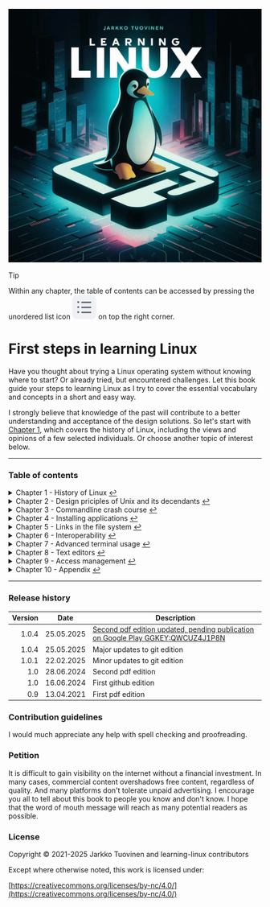 
![Cover Page](asset/Herr_Drosselmeyer.webp)

> [!TIP]
> Within any chapter, the table of contents can be accessed by pressing the unordered list icon ![octicon](asset/octicon-list-unordered.svg) on top the right corner.

# First steps in learning Linux

Have you thought about trying a Linux operating system without knowing where to start? Or already tried, but encountered challenges. Let this book guide your steps to learning Linux as I try to cover the essential vocabulary and concepts in a short and easy way.

I strongly believe that knowledge of the past will contribute to a better understanding and acceptance of the design solutions. So let's start with [Chapter&nbsp;1](chapter/01-intro.md), which covers the history of Linux, including the views and opinions of a few selected individuals. Or choose another topic of interest below.

----------------

### Table of contents

<!-- Start of auto generated content -->

<details>
<summary>Chapter 1 - History of Linux <a href="chapter/01-intro.md">↩</a></summary>

- [1.1 Branching](chapter/01-intro.md#branching)
- [1.2 Quality of free and open-source](chapter/01-intro.md#quality-of-free-and-open-source)
- [1.3 Culture of open-source works](chapter/01-intro.md#culture-of-open-source-works)
- [1.4 Economic sustainability](chapter/01-intro.md#economic-sustainability)
- [1.5 Time-sharing](chapter/01-intro.md#time-sharing)
- [1.6 Philosophy of the GNU project](chapter/01-intro.md#philosophy-of-the-gnu-project)
- [1.7 The birth of GNU & Linux](chapter/01-intro.md#the-birth)
- [1.8 Linux distros aren’t just the kernel](chapter/01-intro.md#eight-pieces)
- [1.9 GNU General Public -license](chapter/01-intro.md#gnu-gpl)
- [1.10 UNIX or Unix-like](chapter/01-intro.md#unix-or-unix-like)
- [1.11 The GNU/Linux family](chapter/01-intro.md#distro-family)
- [1.12 The cost of GNU/Linux](chapter/01-intro.md#the-cost-of-gnu-linux)
- [1.13 Popularity of GNU/Linux desktop](chapter/01-intro.md#popularity-of-gnu-linux-desktop)
- [1.14 What's wrong with GNU/Linux](chapter/01-intro.md#whats-wrong-with-gnu-linux)
- [1.15 Why people switch to GNU/Linux](chapter/01-intro.md#why-switch)
- [1.16 Suggested distributions](chapter/01-intro.md#suggested-distributions)
  
</details>

<details>
<summary>Chapter 2 - Design priciples of Unix and its decendants <a href="chapter/02-basic.md">↩</a></summary>

- [2.1 Introduction to the text interface](chapter/02-basic.md#introduction-to-the-text-interface)
- [2.2 Cut and paste](chapter/02-basic.md#cut-and-paste)
- [2.3 Text selection](chapter/02-basic.md#text-selection)
- [2.4 Directory structure](chapter/02-basic.md#directory-structure)
- [2.5 Shell environment](chapter/02-basic.md#shell-environment)
- [2.6 IO after startup](chapter/02-basic.md#io-after-startup)
- [2.7 Design tropes of unix shell utilities](chapter/02-basic.md#design-tropes-of-unix)
- [2.8 Textual formats](chapter/02-basic.md#textual-formats)
- [2.9 Binary formats](chapter/02-basic.md#binary-formats)
  
</details>

<details>
<summary>Chapter 3 - Commandline crash course <a href="chapter/03-basic-terminal.md">↩</a></summary>

- [3.1 Clear the screen](chapter/03-basic-terminal.md#clear-the-screen)
- [3.2 Special character: dash (-)](chapter/03-basic-terminal.md#special-character-dash--)
- [3.3 Command-line options](chapter/03-basic-terminal.md#command-line-options)
- [3.4 Navigating directories](chapter/03-basic-terminal.md#navigating-directories)
- [3.5 Finding executables](chapter/03-basic-terminal.md#finding-executables)
- [3.6 Special character: period (.)](chapter/03-basic-terminal.md#special-character-period)
- [3.7 Special character: backslash (\\)](chapter/03-basic-terminal.md#special-character-backslash)
- [3.8 Control characters](chapter/03-basic-terminal.md#control-characters)
- [3.9 Special character: space ( )](chapter/03-basic-terminal.md#special-character-space)
- [3.10 File types and file name extensions](chapter/03-basic-terminal.md#file-types-and-file-name-extensions)
- [3.11 Autocomplete](chapter/03-basic-terminal.md#autocomplete)
- [3.12 Some useful shortcuts](chapter/03-basic-terminal.md#some-keyboard-shortcuts)
  
</details>

<details>
<summary>Chapter 4 - Installing applications <a href="chapter/04-installing.md">↩</a></summary>

- [4.1 Package management](chapter/04-installing.md#package-management)
- [4.2 Self-contained application formats](chapter/04-installing.md#self-contained-application-formats)
- [4.3 Dotdeb files](chapter/04-installing.md#dotdeb-files)
- [4.4 Tarball](chapter/04-installing.md#tarball)
- [4.5 Python applications](chapter/04-installing.md#python-applications)
- [4.6 Compiling from source](chapter/04-installing.md#compiling-from-source)
  
</details>

<details>
<summary>Chapter 5 - Links in the file system <a href="chapter/05-links.md">↩</a></summary>

- [5.1 Drag and drop](chapter/05-links.md#drag-and-drop)
- [5.2 Symbolic and hard links](chapter/05-links.md#symbolic-and-hard-links)
- [5.3 Examples of links](chapter/05-links.md#examples-of-links)
  
</details>

<details>
<summary>Chapter 6 - Interoperability <a href="chapter/06-inter.md">↩</a></summary>

- [6.1 Simple IPC Techniques](chapter/06-inter.md#ipc-techniques)
- [6.2 Classic shell IO](chapter/06-inter.md#classic-shell-io)
- [6.3 Sockets](chapter/06-inter.md#sockets)
  
</details>

<details>
<summary>Chapter 7 - Advanced terminal usage <a href="chapter/07-advanced-terminal.md">↩</a></summary>

- [7.1 Multi tasking](chapter/07-advanced-terminal.md#multi-tasking)
- [7.2 When a program hangs up](chapter/07-advanced-terminal.md#program-hangs-up)
- [7.3 Expansions and quoting](chapter/07-advanced-terminal.md#expansions-and-quoting)
- [7.5 Square brackets: [...]](chapter/07-advanced-terminal.md#square-brackets)
- [7.6 Customizing the shell prompt](chapter/07-advanced-terminal.md#customizing-shell-prompt)
  
</details>

<details>
<summary>Chapter 8 - Text editors <a href="chapter/08-text-editors.md">↩</a></summary>

- [8.1 Terminal-based text editors](chapter/08-text-editors.md#terminal-based-text-editors)
- [8.2 Modern text editors](chapter/08-text-editors.md#gui-text-editors)
  
</details>

<details>
<summary>Chapter 9 - Access management <a href="chapter/09-multi-user.md">↩</a></summary>

- [9.1 Introduction to shared computing](chapter/09-multi-user.md#multiuser-intro)
- [9.2 Identity (user + group)](chapter/09-multi-user.md#indentity)
- [9.3 Ownership (of files and directories)](chapter/09-multi-user.md#ownership)
- [9.4 Permission attributes (of files and directories)](chapter/09-multi-user.md#permission-attributes)
- [9.5 Single User Mode](chapter/09-multi-user.md#single-user-mode)
- [9.6 Remote use](chapter/09-multi-user.md#remote-use)
- [9.7 Editing sudo configuration](chapter/09-multi-user.md#editing-sudo-configuration)
  
</details>

<details>
<summary>Chapter 10 - Appendix <a href="chapter/10-additional.md">↩</a></summary>

- [10.1 Installing GNU/Linux](chapter/10-additional.md#installing-gnu-linux)
- [10.2 Additional tips with the terminal](chapter/10-additional.md#terminal-stuff)
- [10.3 Additional tips for the desktop interface](chapter/10-additional.md#desktop-stuff)
- [10.4 Encrypted password system](chapter/10-additional.md#edit-shadow)
  
</details>

<!-- End of auto generated content -->

----------------

### Release history

| Version | Date | Description |
| ---:| --- | --- |
| 1.0.4 | 25.05.2025 | [Second pdf edition updated, pending publication on Google Play GGKEY:QWCUZ4J1P8N](https://github.com/GitJit-max/learning-linux/releases/download/pdf/learning-linux.pdf) |
| 1.0.4 | 25.05.2025 | Major updates to git edition |
| 1.0.1 | 22.02.2025 | Minor updates to git edition |
| 1.0 | 28.06.2024 | Second pdf edition |
| 1.0 | 16.06.2024 | First github edition |
| 0.9 | 13.04.2021 | First pdf edition |

<!-- Corrections thanks to reader feedback -->

### Contribution guidelines

I would much appreciate any help with spell checking and proofreading.

### Petition

It is difficult to gain visibility on the internet without a financial investment. In many cases, commercial content overshadows free content, regardless of quality. And many platforms don't tolerate unpaid advertising. I encourage you all to tell about this book to people you know and don't know. I hope that the word of mouth message will reach as many potential readers as possible.

### License

Copyright © 2021-2025 Jarkko Tuovinen and learning-linux contributors

Except where otherwise noted, this work is licensed under:

[https://creativecommons.org/licenses/by-nc/4.0/](https://creativecommons.org/licenses/by-nc/4.0/)

